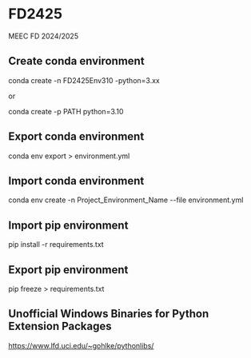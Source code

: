 # FD2425

MEEC FD 2024/2025

## Create conda environment
conda create -n FD2425Env310 -python=3.xx

or

conda create -p PATH python=3.10

## Export conda environment
conda env export > environment.yml

## Import conda environment
conda env create -n Project_Environment_Name --file environment.yml

## Import pip environment
pip install -r requirements.txt

## Export pip environment
pip freeze > requirements.txt

## Unofficial Windows Binaries for Python Extension Packages
<https://www.lfd.uci.edu/~gohlke/pythonlibs/>